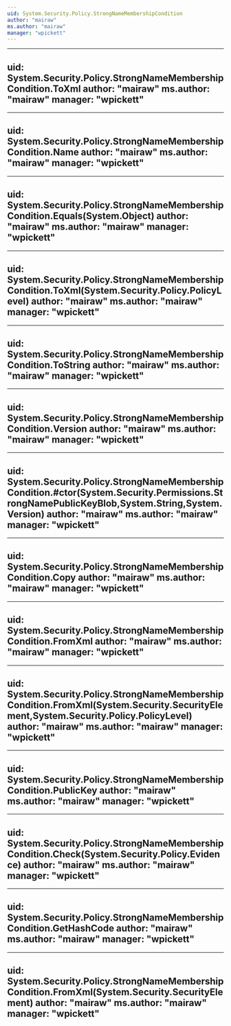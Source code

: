 ```yaml
---
uid: System.Security.Policy.StrongNameMembershipCondition
author: "mairaw"
ms.author: "mairaw"
manager: "wpickett"
---
```


---
uid: System.Security.Policy.StrongNameMembershipCondition.ToXml
author: "mairaw"
ms.author: "mairaw"
manager: "wpickett"
---

---
uid: System.Security.Policy.StrongNameMembershipCondition.Name
author: "mairaw"
ms.author: "mairaw"
manager: "wpickett"
---

---
uid: System.Security.Policy.StrongNameMembershipCondition.Equals(System.Object)
author: "mairaw"
ms.author: "mairaw"
manager: "wpickett"
---

---
uid: System.Security.Policy.StrongNameMembershipCondition.ToXml(System.Security.Policy.PolicyLevel)
author: "mairaw"
ms.author: "mairaw"
manager: "wpickett"
---

---
uid: System.Security.Policy.StrongNameMembershipCondition.ToString
author: "mairaw"
ms.author: "mairaw"
manager: "wpickett"
---

---
uid: System.Security.Policy.StrongNameMembershipCondition.Version
author: "mairaw"
ms.author: "mairaw"
manager: "wpickett"
---

---
uid: System.Security.Policy.StrongNameMembershipCondition.#ctor(System.Security.Permissions.StrongNamePublicKeyBlob,System.String,System.Version)
author: "mairaw"
ms.author: "mairaw"
manager: "wpickett"
---

---
uid: System.Security.Policy.StrongNameMembershipCondition.Copy
author: "mairaw"
ms.author: "mairaw"
manager: "wpickett"
---

---
uid: System.Security.Policy.StrongNameMembershipCondition.FromXml
author: "mairaw"
ms.author: "mairaw"
manager: "wpickett"
---

---
uid: System.Security.Policy.StrongNameMembershipCondition.FromXml(System.Security.SecurityElement,System.Security.Policy.PolicyLevel)
author: "mairaw"
ms.author: "mairaw"
manager: "wpickett"
---

---
uid: System.Security.Policy.StrongNameMembershipCondition.PublicKey
author: "mairaw"
ms.author: "mairaw"
manager: "wpickett"
---

---
uid: System.Security.Policy.StrongNameMembershipCondition.Check(System.Security.Policy.Evidence)
author: "mairaw"
ms.author: "mairaw"
manager: "wpickett"
---

---
uid: System.Security.Policy.StrongNameMembershipCondition.GetHashCode
author: "mairaw"
ms.author: "mairaw"
manager: "wpickett"
---

---
uid: System.Security.Policy.StrongNameMembershipCondition.FromXml(System.Security.SecurityElement)
author: "mairaw"
ms.author: "mairaw"
manager: "wpickett"
---

